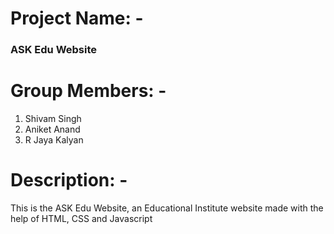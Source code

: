 # Project Name: - 

### ASK Edu Website

# Group Members: - 

1. Shivam Singh
2. Aniket Anand
3. R Jaya Kalyan

# Description: -

This is the ASK Edu Website, an Educational Institute website made with the help of HTML, CSS and Javascript
